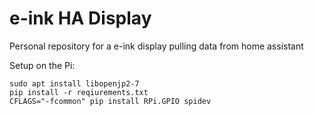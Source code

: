e-ink HA Display
================

Personal repository for a e-ink display pulling data from home assistant

Setup on the Pi:

```
sudo apt install libopenjp2-7
pip install -r reqiurements.txt
CFLAGS="-fcommon" pip install RPi.GPIO spidev
```
